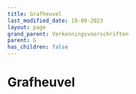 ```yaml
---
title: Grafheuvel
last_modified_date: 19-09-2023
layout: page
grand_parent: Verkenningsvoorschriften
parent: G
has_children: false
---
```


Grafheuvel
==========

